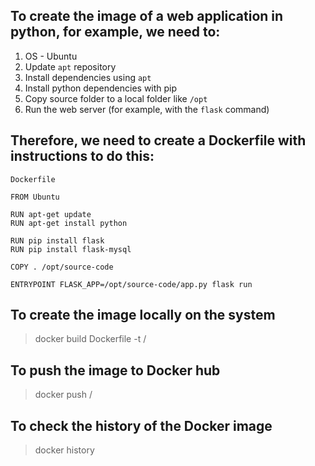 ## To create the image of a web application in python, for example, we need to:
1. OS - Ubuntu
2. Update `apt` repository
3. Install dependencies using `apt`
4. Install python dependencies with pip
5. Copy source folder to a local folder like `/opt`
6. Run the web server (for example, with the `flask` command)

## Therefore, we need to create a Dockerfile with instructions to do this:
```
Dockerfile

FROM Ubuntu

RUN apt-get update
RUN apt-get install python

RUN pip install flask
RUN pip install flask-mysql

COPY . /opt/source-code

ENTRYPOINT FLASK_APP=/opt/source-code/app.py flask run
```

## To create the image locally on the system

> docker build Dockerfile -t <my-user>/<my-app>

## To push the image to Docker hub

> docker push <my-user>/<my-app>

## To check the history of the Docker image

> docker history <image-name>
